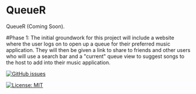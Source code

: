# QueueR
QueueR (Coming Soon).

#Phase 1:
The initial groundwork for this project will include a website where the user logs on to open up a queue for their preferred music application.
They will then be given a link to share to friends and other users who will use a search bar and a "current" queue view to
suggest songs to the host to add into their music application.

[![GitHub issues](https://img.shields.io/github/issues/ErickCif/QueueR)](https://github.com/ErickCif/QueueR/issues)

[![License: MIT](https://img.shields.io/badge/License-MIT-yellow.svg)](https://opensource.org/licenses/MIT)
